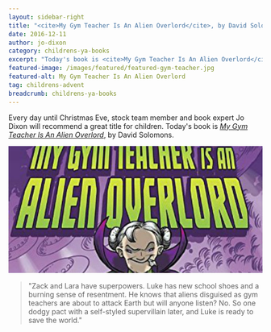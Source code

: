 ```yaml
---
layout: sidebar-right
title: "<cite>My Gym Teacher Is An Alien Overlord</cite>, by David Solomons"
date: 2016-12-11
author: jo-dixon
category: childrens-ya-books
excerpt: "Today's book is <cite>My Gym Teacher Is An Alien Overlord</cite>, by David Solomons."
featured-image: /images/featured/featured-gym-teacher.jpg
featured-alt: My Gym Teacher Is An Alien Overlord
tag: childrens-advent
breadcrumb: childrens-ya-books
---
```


Every day until Christmas Eve, stock team member and book expert Jo Dixon will recommend a great title for children. Today's book is <a href="https://suffolk.spydus.co.uk/cgi-bin/spydus.exe/ENQ/OPAC/BIBENQ?BRN=1996835"><cite>My Gym Teacher Is An Alien Overlord</cite></a>, by David Solomons.

![My Gym Teacher Is An Alien Overlord](/images/featured/featured-gym-teacher.jpg)

> "Zack and Lara have superpowers. Luke has new school shoes and a burning sense of resentment. He knows that aliens disguised as gym teachers are about to attack Earth but will anyone listen? No. So one dodgy pact with a self-styled supervillain later, and Luke is ready to save the world."

